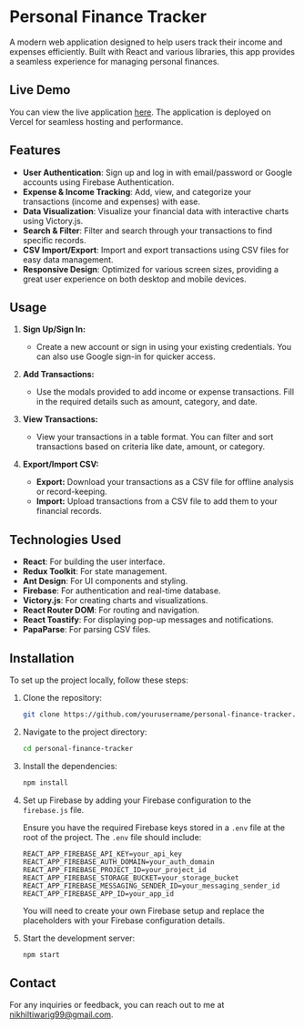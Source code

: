 # Personal Finance Tracker

A modern web application designed to help users track their income and expenses efficiently. Built with React and various libraries, this app provides a seamless experience for managing personal finances.

## Live Demo

You can view the live application [here](https://fin-track-seven.vercel.app/). The application is deployed on Vercel for seamless hosting and performance.

## Features

- **User Authentication**: Sign up and log in with email/password or Google accounts using Firebase Authentication.
- **Expense & Income Tracking**: Add, view, and categorize your transactions (income and expenses) with ease.
- **Data Visualization**: Visualize your financial data with interactive charts using Victory.js.
- **Search & Filter**: Filter and search through your transactions to find specific records.
- **CSV Import/Export**: Import and export transactions using CSV files for easy data management.
- **Responsive Design**: Optimized for various screen sizes, providing a great user experience on both desktop and mobile devices.

## Usage

1. **Sign Up/Sign In:**
   - Create a new account or sign in using your existing credentials. You can also use Google sign-in for quicker access.

2. **Add Transactions:**
   - Use the modals provided to add income or expense transactions. Fill in the required details such as amount, category, and date.

3. **View Transactions:**
   - View your transactions in a table format. You can filter and sort transactions based on criteria like date, amount, or category.

4. **Export/Import CSV:**
   - **Export:** Download your transactions as a CSV file for offline analysis or record-keeping.
   - **Import:** Upload transactions from a CSV file to add them to your financial records.

## Technologies Used

- **React**: For building the user interface.
- **Redux Toolkit**: For state management.
- **Ant Design**: For UI components and styling.
- **Firebase**: For authentication and real-time database.
- **Victory.js**: For creating charts and visualizations.
- **React Router DOM**: For routing and navigation.
- **React Toastify**: For displaying pop-up messages and notifications.
- **PapaParse**: For parsing CSV files.

## Installation

To set up the project locally, follow these steps:

1. Clone the repository:

    ```bash
    git clone https://github.com/yourusername/personal-finance-tracker.git
    ```

2. Navigate to the project directory:

    ```bash
    cd personal-finance-tracker
    ```

3. Install the dependencies:

    ```bash
    npm install
    ```

4. Set up Firebase by adding your Firebase configuration to the `firebase.js` file. 

   Ensure you have the required Firebase keys stored in a `.env` file at the root of the project. The `.env` file should include:

    ```env
    REACT_APP_FIREBASE_API_KEY=your_api_key
    REACT_APP_FIREBASE_AUTH_DOMAIN=your_auth_domain
    REACT_APP_FIREBASE_PROJECT_ID=your_project_id
    REACT_APP_FIREBASE_STORAGE_BUCKET=your_storage_bucket
    REACT_APP_FIREBASE_MESSAGING_SENDER_ID=your_messaging_sender_id
    REACT_APP_FIREBASE_APP_ID=your_app_id
    ```

   You will need to create your own Firebase setup and replace the placeholders with your Firebase configuration details.

5. Start the development server:

    ```bash
    npm start
    ```

## Contact

For any inquiries or feedback, you can reach out to me at [nikhiltiwarig99@gmail.com](mailto:nikhiltiwarig99@gmail.com).